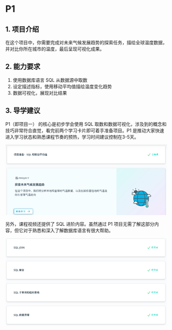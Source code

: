 # P1

## 1. 项目介绍

在这个项目中，你需要完成对未来气候发展趋势的探索任务，描绘全球温度数据，并对比你所在城市的温度，最后呈现可视化成果。

## 2. 能力要求

1. 使用数据库语言 SQL 从数据源中取数
2. 设定描述指标，使用移动平均值描绘温度变化趋势
3. 数据可视化，展现对比结果

## 3. 导学建议

P1（即项目一） 的核心是初步学会使用 SQL 取数和数据可视化，涉及到的概念和技巧非常符合直觉，看完前两个学习卡片即可着手准备项目。P1 是推动大家快速进入学习状态和熟悉课程节奏的预热，学习时间建议控制在3-5天。

![](../.gitbook/assets/p1_sql.png)

另外，课程视频还提供了 SQL 进阶内容。虽然通过 P1 项目无需了解这部分内容，但它对于熟悉和深入了解数据库语言有很大帮助。

![](../.gitbook/assets/p1_sql_pro.png)

